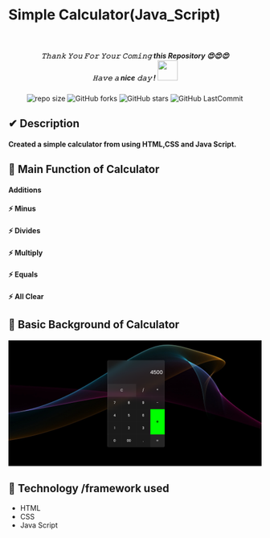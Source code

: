 # Simple Calculator(Java_Script) 
<br>
<h5 align="center">
𝚃𝚑𝚊𝚗𝚔 𝚈𝚘𝚞 𝙵𝚘𝚛 𝚈𝚘𝚞𝚛 𝙲𝚘𝚖𝚒𝚗𝚐 this Repository 😍😍😍<br>
𝙷𝚊𝚟𝚎 𝚊 nice 𝚍𝚊𝚢 ! 
	<img src="https://raw.githubusercontent.com/isharamaduranga/red-alpha/main/Hi.gif" width="40px" Height="40px">
</h5>
<div align="center">

![repo size](https://img.shields.io/github/repo-size/isharamaduranga/Simple-Calculator-Java_Script?label=Repo%20Size&style=for-the-badge&labelColor=black&color=1eb61e)
![GitHub forks](https://img.shields.io/github/forks/isharamaduranga/Simple-Calculator-Java_Script?&labelColor=black&color=2196f3&style=for-the-badge)
![GitHub stars](https://img.shields.io/github/stars/isharamaduranga/Simple-Calculator-Java_Script?&labelColor=black&color=ff9800&style=for-the-badge)
![GitHub LastCommit](https://img.shields.io/github/last-commit/isharamaduranga/Simple-Calculator-Java_Script?logo=github&labelColor=black&color=e91e63&style=for-the-badge)
</div>

## ✔ Description
#### Created a simple calculator from using HTML,CSS and Java Script.

## 🌱 Main Function of Calculator
####  Additions
#### ⚡ Minus
#### ⚡ Divides
#### ⚡ Multiply
#### ⚡ Equals
#### ⚡ All Clear

## 🌱 Basic Background of Calculator
<img src="assets/calc.png">

## 🌱 Technology /framework used
* HTML
* CSS
* Java Script

